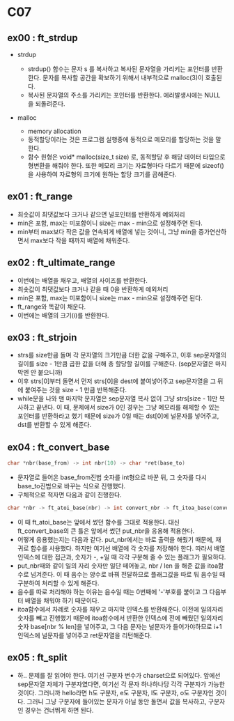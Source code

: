 # C07
## ex00 : ft_strdup
* strdup
  - strdup() 함수는 문자 s 를 복사하고 복사된 문자열을 가리키는 포인터를 반환한다. 문자를 복사할 공간을 확보하기 위해서 내부적으로 malloc(3)이 호출된다.
  - 복사된 문자열의 주소를 가리키는 포인터를 반환한다. 에러발생시에는 NULL 을 되돌려준다.

* malloc
  - memory allocation
  - 동적할당이라는 것은 프로그램 실행중에 동적으로 메모리를 할당하는 것을 말한다.
  - 함수 원형은 void* malloc(size_t size) 로, 동적할당 후 해당 데이터 타입으로 형변환을 해줘야 한다. 또한 메모리 크기는 자료형마다 다르기 때문에 sizeof()을 사용하여 자료형의 크기에 원하는 할당 크기를 곱해준다.

## ex01 : ft_range
* 최솟값이 최댓값보다 크거나 같으면 널포인터를 반환하게 예외처리
* min은 포함, max는 미포함이니 size는 max - min으로 설정해주면 된다.
* min부터 max보다 작은 값을 연속되게 배열에 넣는 것이니, 그냥 min을 증가연산하면서 max보다 작을 때까지 배열에 채워준다.

## ex02 : ft_ultimate_range
* 이번에는 배열을 채우고, 배열의 사이즈를 반환한다.
* 최솟값이 최댓값보다 크거나 같을 때 0을 반환하게 예외처리
* min은 포함, max는 미포함이니 size는 max - min으로 설정해주면 된다.
* ft_range와 똑같이 채운다.
* 이번에는 배열의 크기(i)를 반환한다.

## ex03 : ft_strjoin
* strs를 size만큼 돌며 각 문자열의 크기만큼 더한 값을 구해주고, 이후 sep문자열의 길이를 size - 1만큼 곱한 값을 더해 총 할당할 길이를 구해준다. (sep문자열은 마지막엔 안 붙으니까)
* 이후 strs[0]부터 돌면서 먼저 strs[0]을 dest에 붙여넣어주고 sep문자열을 그 뒤에 붙여주는 것을 size - 1 만큼 반복해준다.
* while문을 나와 맨 마지막 문자열은 sep문자열 복사 없이 그냥 strs[size - 1]만 복사하고 끝낸다. 이 때, 문제에서 size가 0인 경우는 그냥 메모리를 해제할 수 있는 포인터를 반환하라고 했기 때문에 size가 0일 때는 dst[0]에 널문자를 넣어주고, dst를 반환할 수 있게 해준다.
## ex04 : ft_convert_base
```c
char *nbr(base_from) -> int nbr(10) -> char *ret(base_to)
```
* 문자열로 들어온 base_from진법 숫자를 int형으로 바꾼 뒤, 그 숫자를 다시 base_to진법으로 바꾸는 식으로 진행했다.
* 구체적으로 적자면 다음과 같이 진행한다.
```c 
char *nbr -> ft_atoi_base(nbr) -> int convert_nbr -> ft_itoa_base(convert_nbr) -> char *ret
```
* 이 때 ft_atoi_base는 앞에서 썼던 함수를 그대로 적용한다. 대신 ft_convert_base의 큰 틀은 앞에서 썼던 put_nbr을 응용해 적용한다.
* 어떻게 응용했는지는 다음과 같다. put_nbr에서는 바로 출력을 해줬기 때문에, 재귀로 함수를 사용했다. 하지만 여기선 배열에 각 숫자를 저장해야 한다. 따라서 배열 인덱스에 대한 접근과, 숫자가 -, +일 때 각각 구분해 줄 수 있는 플래그가 필요하다.
* put_nbr때와 같이 일의 자리 숫자만 일단 떼어놓고, nbr / len 을 해준 값을 itoa함수로 넘겨준다. 이 때 음수는 양수로 바꿔 전달하므로 플래그값을 따로 둬 음수일 때 구분하여 처리할 수 있게 해준다.
* 음수를 따로 처리해야 하는 이유는 음수일 때는 0번째에 '-'부호를 붙이고 그 다음부터 배열을 채워야 하기 때문이다.
* itoa함수에서 차례로 숫자를 채우고 마지막 인덱스를 반환해준다. 이전에 일의자리 숫자를 빼고 진행했기 때문에 itoa함수에서 반환한 인덱스에 전에 빼뒀던 일의자리 숫자 base[nbr % len]을 넣어주고, 그 다음 문자는 널문자가 들어가야하므로 i+1인덱스에 널문자를 넣어주고 ret문자열을 리턴해준다. 

## ex05 : ft_split
* 하.. 문제를 잘 읽어야 한다. 여기선 구분자 변수가 charset으로 되어있다. 앞에선 sep문자열 자체가 구분자였다면, 여기선 각 문자 하나하나당 각각 구분자가 가능한 것이다. 그러니까 hello라면 h도 구분자, e도 구분자, l도 구분자, o도 구분자인 것이다. 그러니 그냥 구분자에 들어있는 문자가 아닐 동안 돌면서 값을 복사하고, 구분자인 경우는 건너뛰게 하면 된다.
